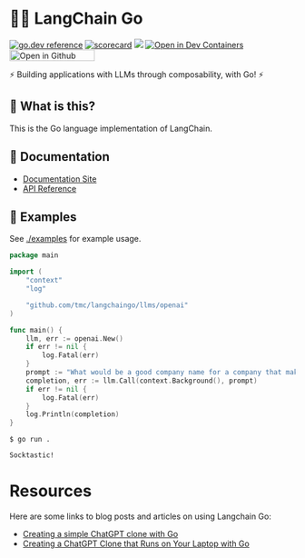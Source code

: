 # 🦜️🔗 LangChain Go

[![go.dev reference](https://img.shields.io/badge/go.dev-reference-007d9c?logo=go&logoColor=white&style=flat-square)](https://pkg.go.dev/github.com/tmc/langchaingo)
[![scorecard](https://goreportcard.com/badge/github.com/tmc/langchaingo)](https://goreportcard.com/report/github.com/tmc/langchaingo)
[![](https://dcbadge.vercel.app/api/server/kTsKBkzN?compact=true&style=flat)](https://discord.gg/kTsKBkzN)
[![Open in Dev Containers](https://img.shields.io/static/v1?label=Dev%20Containers&message=Open&color=blue&logo=visualstudiocode)](https://vscode.dev/redirect?url=vscode://ms-vscode-remote.remote-containers/cloneInVolume?url=https://github.com/tmc/langchaingo)
[<img src="https://github.com/codespaces/badge.svg" title="Open in Github Codespace" width="150" height="20">](https://codespaces.new/tmc/langchaingo)

⚡ Building applications with LLMs through composability, with Go! ⚡

## 🤔 What is this?

This is the Go language implementation of LangChain.

## 📖 Documentation

- [Documentation Site](https://tmc.github.io/langchaingo/docs/)
- [API Reference](https://pkg.go.dev/github.com/tmc/langchaingo)


## 🎉 Examples

See [./examples](./examples) for example usage.

```go
package main

import (
	"context"
	"log"

	"github.com/tmc/langchaingo/llms/openai"
)

func main() {
	llm, err := openai.New()
	if err != nil {
		log.Fatal(err)
	}
	prompt := "What would be a good company name for a company that makes colorful socks?"
	completion, err := llm.Call(context.Background(), prompt)
	if err != nil {
		log.Fatal(err)
	}
	log.Println(completion)
}
```

```shell
$ go run .

Socktastic!
```

# Resources

Here are some links to blog posts and articles on using Langchain Go:

- [Creating a simple ChatGPT clone with Go](https://sausheong.com/creating-a-simple-chatgpt-clone-with-go-c40b4bec9267?sk=53a2bcf4ce3b0cfae1a4c26897c0deb0)
- [Creating a ChatGPT Clone that Runs on Your Laptop with Go](https://sausheong.com/creating-a-chatgpt-clone-that-runs-on-your-laptop-with-go-bf9d41f1cf88?sk=05dc67b60fdac6effb1aca84dd2d654e)
